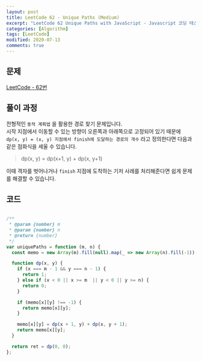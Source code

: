 ```yaml
---
layout: post
title: LeetCode 62 - Unique Paths (Medium)
excerpt: "LeetCode 62 Unique Paths with JavaScript - Javascript 코딩 테스트 대비"
categories: [Algorithm]
tags: [LeetCode]
modified: 2020-07-13
comments: true
---
```


## 문제
[LeetCode - 62번](https://leetcode.com/problems/unique-paths/)

## 풀이 과정
전형적인 `동적 계획법` 을 활용한 경로 찾기 문제입니다. <br>
시작 지점에서 이동할 수 있는 방향이 오른쪽과 아래쪽으로 고정되어 있기 때문에 `dp(x, y) = (x, y) 지점에서 finish에 도달하는 경로의 개수` 라고 정의한다면 다음과 같은 점화식을 세울 수 있습니다. <br>

> dp(x, y) = dp(x+1, y) + dp(x, y+1)

이때 격자를 벗어나거나 `finish` 지점에 도착하는 기저 사례를 처리해준다면 쉽게 문제를 해결할 수 있습니다. <br>

## 코드

~~~ javascript

/**
 * @param {number} m
 * @param {number} n
 * @return {number}
 */
var uniquePaths = function (m, n) {
  const memo = new Array(m).fill(null).map(_ => new Array(n).fill(-1));

  function dp(x, y) {
    if (x === m - 1 && y === n - 1) {
      return 1;
    } else if (x < 0 || x >= m  || y < 0 || y >= n) {
      return 0;
    }

    if (memo[x][y] !== -1) {
      return memo[x][y];
    }

    memo[x][y] = dp(x + 1, y) + dp(x, y + 1);
    return memo[x][y];
  }

  return ret = dp(0, 0);
};

~~~
